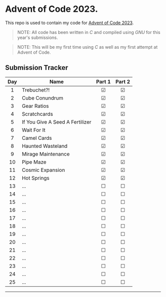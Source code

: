 # Advent of Code 2023.

This repo is used to contain my code for [Advent of Code 2023](https://adventofcode.com/2023).

> NOTE: All code has been written in *C* and compiled using *GNU* for this year's submissions.

> NOTE: This will be my first time using *C* as well as my first attempt at Advent of Code.

## Submission Tracker

| Day | Name | Part 1 | Part 2 |
| :---: | ---- | :------: | :------: |
| 1 | Trebuchet?! | &#9745; | &#9745; |
| 2 | Cube Conundrum | &#9745; | &#9745; |
| 3 | Gear Ratios | &#9745; | &#9745; |
| 4 | Scratchcards | &#9745; | &#9745; |
| 5 | If You Give A Seed A Fertilizer | &#9745; | &#9745; |
| 6 | Wait For It | &#9745; | &#9745; |
| 7 | Camel Cards | &#9745; | &#9745; |
| 8 | Haunted Wasteland | &#9745; | &#9745; |
| 9 | Mirage Maintenance | &#9745; | &#9745; |
| 10 | Pipe Maze | &#9745; | &#9745; |
| 11 | Cosmic Expansion | &#9745; | &#9745; |
| 12 | Hot Springs | &#9745; | &#9745; |
| 13 | ... | &#9744; | &#9744; |
| 14 | ... | &#9744; | &#9744; |
| 15 | ... | &#9744; | &#9744; |
| 16 | ... | &#9744; | &#9744; |
| 17 | ... | &#9744; | &#9744; |
| 18 | ... | &#9744; | &#9744; |
| 19 | ... | &#9744; | &#9744; |
| 20 | ... | &#9744; | &#9744; |
| 21 | ... | &#9744; | &#9744; |
| 22 | ... | &#9744; | &#9744; |
| 23 | ... | &#9744; | &#9744; |
| 24 | ... | &#9744; | &#9744; |
| 25 | ... | &#9744; | &#9744; |
---